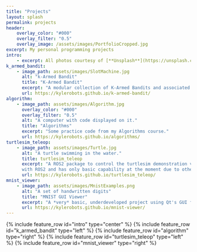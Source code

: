 ```yaml
---
title: "Projects"
layout: splash
permalink: projects
header:
    overlay_color: "#000"
    overlay_filter: "0.5"
    overlay_image: /assets/images/PortfolioCropped.jpg
excerpt: My personal programming projects
intro:
    - excerpt: All photos courtesy of [**Unsplash**](https://unsplash.com)
k_armed_bandit:
    - image_path: assets/images/SlotMachine.jpg
      alt: "k-Armed Bandit"
      title: "K-Armed Bandit"
      excerpt: "A modular collection of K-Armed Bandits and associated reinforcement learning agents to solve them."
      url: https://kylerobots.github.io/k-armed-bandit/
algorithm:
    - image_path: assets/images/Algorithm.jpg
      overlay_color: "#000"
      overlay_filter: "0.5"
      alt: "A computer with code displayed on it."
      title: "Algorithms"
      excerpt: "Some practice code from my Algorithms course."
      url: https://kylerobots.github.io/algorithms/
turtlesim_teleop:
    - image_path: assets/images/Turtle.jpg
      alt: "A turtle swimming in the water."
      title: turtlesim_teleop
      excerpt: "A ROS2 package to control the turtlesim demonstration via keyboard. This is mainly to practice working
      with ROS2 and has only basic capability at the moment due to other priorities."
      url: https://kylerobots.github.io/turtlesim_teleop/
mnist_viewer:
    - image_path: assets/images/MnistExamples.png
      alt: "A set of handwritten digits"
      title: "MNIST GUI Viewer"
      excerpt: "A *very* basic, underdeveloped project using Qt's GUI framework combined with PyTorch for C++."
      url: https://kylerobots.github.io/mnist-viewer/
---
```

{% include feature_row id="intro" type="center" %}
{% include feature_row id="k_armed_bandit" type="left" %}
{% include feature_row id="algorithm" type="right" %}
{% include feature_row id="turtlesim_teleop" type="left" %}
{% include feature_row id="mnist_viewer" type="right" %}